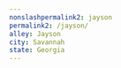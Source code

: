 ```yaml
---
﻿nonslashpermalink2: jayson
permalink2: /jayson/
alley: Jayson
city: Savannah
state: Georgia
---
```

